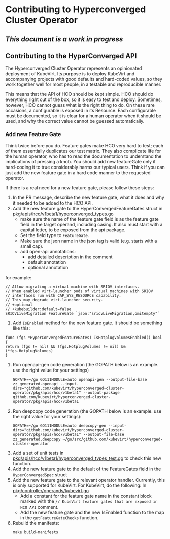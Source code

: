 # Contributing to Hyperconverged Cluster Operator

## ***This document is a work in progress***

## Contributing to the HyperConverged API

The Hyperconverged Cluster Operator represents an opinionated deployment of KubeVirt. Its purpose is to deploy KubeVirt
and accompanying projects with good defaults and hard-coded values, so they work together well for most people, in a testable and reproducible
manner.

This means that the API of HCO should be kept simple. HCO should do everything right out of the box, so it is easy to
test and deploy. Sometimes, however, HCO cannot guess what is the right thing to do. On these rare occasions, a
configurable is exposed in its Resource. Each configurable must be documented, so it is clear for a human operator when
it should be used, and why the correct value cannot be guessed automatically.

### Add new Feature Gate

Think twice before you do. Feature gates make HCO very hard to test; each of them essentially duplicates our test
matrix. They also complicate life for the human operator, who has to read the documentation to understand the
implications of pressing a knob. You should add new featureGate only if hard-coding it to true considerably harms our
typical users. Think if you can just add the new feature gate in a hard code manner to the requested operator.

If there is a real need for a new feature gate, please follow these steps:

1. In the PR message, describe the new feature gate, what it does and why it needed to be added to the HCO API.
1. Add the new feature gate to the HyperConvergedFeatureGates struct
   in [pkg/apis/hco/v1beta1/hyperconverged_types.go](pkg/apis/hco/v1beta1/hyperconverged_types.go)
    - make sure the name of the feature gate field is as the feature gate field in the target operand, including casing.
      It also must start with a capital letter, to be exposed from the api package.
    - Set the field type to `FeatureGate`.
    - Make sure the json name in the json tag is valid (e.g. starts with a small cap).
    - add open-api annotations:
        - add detailed description in the comment
        - default annotation
        - optional annotation

for example:

  ```golang
  // Allow migrating a virtual machine with SRIOV interfaces.
// When enabled virt-launcher pods of virtual machines with SRIOV
// interfaces run with CAP_SYS_RESOURCE capability.
// This may degrade virt-launcher security.
// +optional
// +kubebuilder:default=false
SRIOVLiveMigration FeatureGate `json:"sriovLiveMigration,omitempty"`
  ```

1. Add `IsEnabled` method for the new feature gate. It should be something like this:

  ```golang
  func (fgs *HyperConvergedFeatureGates) IsHotplugVolumesEnabled() bool {
return (fgs != nil) && (fgs.HotplugVolumes != nil) && (*fgs.HotplugVolumes)
}
  ```
1. Run openapi-gen code generation (the GOPATH below is an example. use the right value for your settings)
    ```shell
    GOPATH=~/go GO111MODULE=auto openapi-gen --output-file-base zz_generated.openapi --input-dirs="github.com/kubevirt/hyperconverged-cluster-operator/pkg/apis/hco/v1beta1" --output-package github.com/kubevirt/hyperconverged-cluster-operator/pkg/apis/hco/v1beta1
    ```
1. Run deepcopy code generation (the GOPATH below is an example. use the right value for your settings):
    ```shell
    GOPATH=~/go GO111MODULE=auto deepcopy-gen --input-dirs="github.com/kubevirt/hyperconverged-cluster-operator/pkg/apis/hco/v1beta1" --output-file-base zz_generated.deepcopy ~/go/src/github.com/kubevirt/hyperconverged-cluster-operator
    ```
1. Add a set of unit tests
   in [pkg/apis/hco/v1beta1/hyperconverged_types_test.go](pkg/apis/hco/v1beta1/hyperconverged_types_test.go)
   to check this new function.
1. Add the new feature gate to the default of the FeatureGates field in the `HyperConvergedSpec` struct
1. Add the new feature gate to the relevant operator handler. Currently, this is only supported for KubeVirt. For
   KubeVirt, do the following:
   In [pkg/controller/operands/kubevirt.go](pkg/controller/operands/kubevirt.go)
    - Add a constant for the feature gate name in the constant block marked with
      the `// KubeVirt feature gates that are exposed in HCO API`
      comment.
    - Add the new feature gate and the new IsEnabled function to the map in the `getFeatureGateChecks` function.
1. Rebuild the manifests:
    ```shell
    make build-manifests
    ```
    